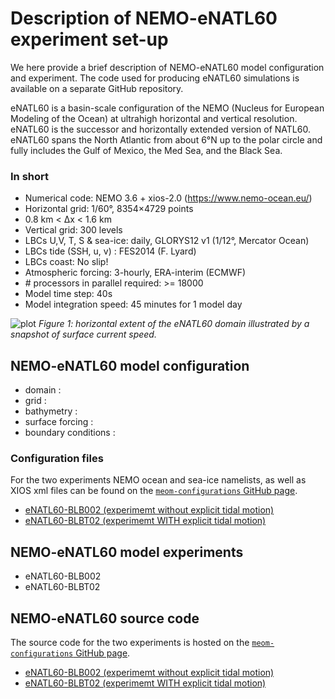 # Description of NEMO-eNATL60  experiment set-up 

We here provide a brief description of NEMO-eNATL60 model configuration and experiment. The code used for producing eNATL60 simulations is available on a separate GitHub repository.

eNATL60 is a basin-scale configuration of the NEMO (Nucleus for European Modeling of the Ocean) at ultrahigh horizontal and vertical resolution. eNATL60 is the successor and horizontally extended version of NATL60. eNATL60 spans the North Atlantic from about 6°N up to the polar circle and fully includes the Gulf of Mexico, the Med Sea, and the Black Sea.

### In short

- Numerical code: NEMO 3.6 + xios-2.0 (https://www.nemo-ocean.eu/)
- Horizontal grid: 1/60°, 8354×4729 points
- 0.8 km < Δx < 1.6 km
- Vertical grid: 300 levels
- LBCs U,V, T, S & sea-ice: daily, GLORYS12 v1 (1/12°, Mercator Ocean)
- LBCs tide (SSH, u, v) : FES2014 (F. Lyard)
- LBCs coast: No slip!
- Atmospheric forcing: 3-hourly, ERA-interim (ECMWF)
- \# processors in parallel required: >= 18000
- Model time step: 40s
- Model integration speed: 45 minutes for 1 model day

![plot](https://github.com/ocean-next/eNATL60/blob/master/figs/s/eNATL60_domain.png)
*Figure 1: horizontal extent of the eNATL60 domain illustrated by a snapshot of surface current speed.*


## NEMO-eNATL60 model configuration 
 - domain : 
 - grid : 
 - bathymetry : 
 - surface forcing : 
 - boundary conditions : 

### Configuration files
For the two experiments NEMO ocean and sea-ice namelists, as well as XIOS xml files can be found on the [`meom-configurations` GitHub page](https://github.com/meom-configurations).

 - [eNATL60-BLB002 (experimemt without explicit tidal motion)](https://github.com/meom-configurations/eNATL60-BLB002/tree/master/namelists_xml)
 - [eNATL60-BLBT02 (experimemt WITH explicit tidal motion)](https://github.com/meom-configurations/eNATL60-BLBT02/tree/master/namelists_xml)


## NEMO-eNATL60 model experiments
 - eNATL60-BLB002
 - eNATL60-BLBT02

## NEMO-eNATL60 source code

The source code for the two experiments is hosted on the [`meom-configurations` GitHub page](https://github.com/meom-configurations).

 - [eNATL60-BLB002 (experimemt without explicit tidal motion)](https://github.com/meom-configurations/eNATL60-BLB002)
 - [eNATL60-BLBT02 (experimemt WITH explicit tidal motion)](https://github.com/meom-configurations/eNATL60-BLBT02)



